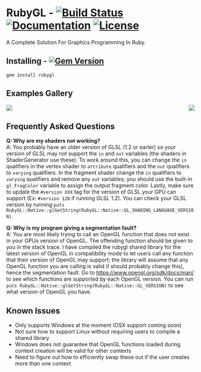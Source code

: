 RubyGL - [![Build Status](https://travis-ci.org/GGist/RubyGL.svg)](https://travis-ci.org/GGist/RubyGL) [![Documentation](http://img.shields.io/badge/docs-in--progress-blue.svg)](http://ggist.github.io/RubyGL/index.html) [![License](http://img.shields.io/badge/license-MIT-lightgrey.svg)](https://raw.githubusercontent.com/GGist/RubyGL/master/LICENSE)
=======
A Complete Solution For Graphics Programming In Ruby.

Installing - [![Gem Version](https://badge.fury.io/rb/rubygl.svg)](http://badge.fury.io/rb/rubygl)
----------
```
gem install rubygl
```

Examples Gallery
----------------
<img src="https://cloud.githubusercontent.com/assets/5248583/5156041/53eeb3ce-725b-11e4-908b-0b5aa7b37e2e.gif">
<img align="right" src="https://cloud.githubusercontent.com/assets/5248583/5156042/55d1ee0e-725b-11e4-9edf-b240051a41b7.gif">

Frequently Asked Questions
--------------------------
**Q: Why are my shaders not working?**  
A: You probably have an older version of GLSL (1.2 or earler) so your version of GLSL may not support the ```in``` and ```out``` 
variables (the shaders in ShaderGenerator use these). To work around this, you can change the ```in``` qualifiers in the 
vertex shader to ```attribute``` qualifiers and the ```out``` qualifiers to ```varying``` qualifiers. In the fragment 
shader change the ```in``` qualifiers to ```varying``` qualifiers and remove any ```out``` variables; you should use the 
built-in ```gl_FragColor``` variable to assign the output fragment color. Lastly, make sure to update the ```#version XXX```
tag for the version of GLSL your GPU can support (Ex: ```#version 120``` if running GLSL 1.2). You can check your
GLSL version by running ```puts RubyGL::Native::glGetString(RubyGL::Native::GL_SHADING_LANGUAGE_VERSION)```.

**Q: Why is my program giving a segmentation fault?**  
A: You are most likely trying to call an OpenGL function that does not exist in your GPUs version of OpenGL. The offending
function should be given to you in the stack trace. I have compiled the rubygl shared library for the latest version of OpenGL
in compatibility mode to let users call any function that their version of OpenGL may support; the library will assume
that any OpenGL function you are calling is valid (I should probably change this), hence the segmentation fault. Go to 
https://www.opengl.org/sdk/docs/man/ to see which functions are supported by each OpenGL version. You can run 
```puts RubyGL::Native::glGetString(RubyGL::Native::GL_VERSION)``` to see what version of OpenGL you have.

Known Issues
------------
- Only supports Windows at the moment (OSX support coming soon)
- Not sure how to support Linux without requiring users to compile a shared library
- Windows does not guarantee that OpenGL functions loaded during context creation will be valid for other contexts
 - Need to figure out how to efficiently swap these out if the user creates more than one context